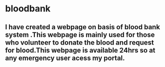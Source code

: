 # bloodbank
## I have created a webpage on basis of blood bank system .This webpage is mainly used for those who volunteer to donate the blood and request for blood.This webpage is available 24hrs so at any emergency user acess my portal. 
